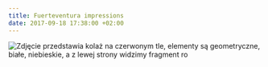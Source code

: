 ```yaml
---
title: Fuerteventura impressions
date: 2017-09-18 17:38:00 +02:00
---
```


![Zdjęcie przedstawia kolaż na czerwonym tle, elementy są geometryczne, białe, niebieskie, a z lewej strony widzimy fragment ro](https://assets2.ello.co/uploads/asset/attachment/6242412/ello-optimized-c8dd3711.jpg)